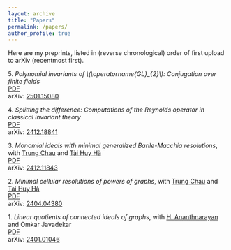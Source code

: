 ```yaml
---
layout: archive
title: "Papers"
permalink: /papers/
author_profile: true
---
```


Here are my preprints, listed in (reverse chronological) order of first upload to arXiv (recentmost first).
<!-- generated by /math/codes/papers_page_generator/generator.py -->

5\. <i>Polynomial invariants of \\(\operatorname{GL}_{2}\\): Conjugation over finite fields</i>  
[PDF](maithani_conjugation.pdf)  
arXiv: [2501.15080](https://arxiv.org/abs/2501.15080)

4\. <i>Splitting the difference: Computations of the Reynolds operator in classical invariant theory</i>  
[PDF](maithani_classical_reynolds.pdf)  
arXiv: [2412.18841](https://arxiv.org/abs/2412.18841)

3\. <i>Monomial ideals with minimal generalized Barile-Macchia resolutions</i>, with [Trung Chau](https://trungchaumath.github.io/) and [Tài Huy Hà](http://www.math.tulane.edu/~tai/)  
[PDF](chau_ha_maithani_monomial_ideal_BM.pdf)  
arXiv: [2412.11843](https://arxiv.org/abs/2412.11843)

2\. <i>Minimal cellular resolutions of powers of graphs</i>, with [Trung Chau](https://trungchaumath.github.io/) and [Tài Huy Hà](http://www.math.tulane.edu/~tai/)  
[PDF](chau_ha_maithani_minimal_cellular_resolutions.pdf)  
arXiv: [2404.04380](https://arxiv.org/abs/2404.04380)

1\. <i>Linear quotients of connected ideals of graphs</i>, with [H. Ananthnarayan](https://www.math.iitb.ac.in/~ananth/) and Omkar Javadekar  
[PDF](ananthnarayan_javadekar_maithani_linear_quotients_connected_ideals.pdf)  
arXiv: [2401.01046](https://arxiv.org/abs/2401.01046)


